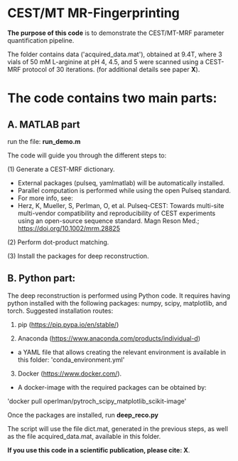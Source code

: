 # CEST/MT MR-Fingerprinting


**The purpose of this code** is to demonstrate the CEST/MT-MRF parameter quantification pipeline.

The folder contains data ('acquired_data.mat'), obtained at 9.4T, where 3 vials of 50 mM L-arginine at pH 4, 4.5, and 5 were scanned using a CEST-MRF protocol of 30 iterations. 
(for additional details see paper **X**).

# The code contains two main parts:

## A. MATLAB part
run the file:  **run_demo.m** 

The code will guide you through the different steps to:

(1) Generate a CEST-MRF dictionary.
 *   External packages (pulseq, yamlmatlab) will be automatically installed.
 *   Parallel computation is performed while using the open Pulseq standard.
 *   For more info, see:
 *   Herz, K, Mueller, S, Perlman, O, et al. Pulseq-CEST: Towards multi-site multi-vendor compatibility and reproducibility of CEST experiments using an open-source sequence standard. Magn Reson Med.; https://doi.org/10.1002/mrm.28825
 
(2) Perform dot-product matching.

(3) Install the packages for deep reconstruction.

## B. Python part: 
The deep reconstruction is performed using Python code.
It requires having python installed with the following packages:
numpy, scipy, matplotlib, and torch.
Suggested installation routes:

1) pip (https://pip.pypa.io/en/stable/)

2) Anaconda (https://www.anaconda.com/products/individual-d)
* a YAML file that allows creating the relevant environment is available in this folder: 'conda_environment.yml'

3) Docker (https://www.docker.com/).
* A docker-image with the required packages can be obtained by:

'docker pull operlman/pytroch_scipy_matplotlib_scikit-image'
   
Once the packages are installed, run **deep_reco.py**

The script will use the file dict.mat, generated in the previous steps, as well as the file acquired_data.mat, available in this folder.

**If you use this code in a scientific publication, please cite: 
X**.
